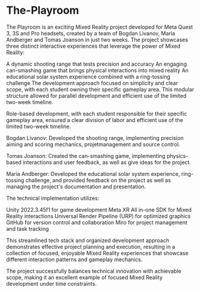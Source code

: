 # The-Playroom
 
The Playroom is an exciting Mixed Reality project developed for Meta Quest 3, 3S and Pro headsets, created by a team of Bogdan Livanov, Maria  Andberger and Tomas Joanson in just two weeks. The project showcases three distinct interactive experiences that leverage the power of Mixed Reality:

A dynamic shooting range that tests precision and accuracy
An engaging can-smashing game that brings physical interactions into mixed reality
An educational solar system experience combined with a ring-tossing challenge
The development approach focused on simplicity and clear scope, with each student owning their specific gameplay area. This modular structure allowed for parallel development and efficient use of the limited two-week timeline.

Role-based development, with each student responsible for their specific gameplay area, ensured a clear division of labor and efficient use of the limited two-week timeline.

Bogdan Livanov:
Developed the shooting range, implementing precision aiming and scoring mechanics, projetmanagement and source control.

Tomas Joanson:
Created the can-smashing game, implementing physics-based interactions and user feedback, as well as give ideas for the project.

Maria Andberger:
Developed the educational solar system experience, ring-tossing challenge, and provided feedback on the project as well as managing the project's documentation and presentation.

The technical implementation utilizes:

Unity 2022.3.45f1 for game development
Meta XR All in-one SDK for Mixed Reality interactions
Universal Render Pipeline (URP) for optimized graphics
GitHub for version control and collaboration
Miro for project management and task tracking

This streamlined tech stack and organized development approach demonstrates effective project planning and execution, resulting in a collection of focused, enjoyable Mixed Reality experiences that showcase different interaction patterns and gameplay mechanics.

The project successfully balances technical innovation with achievable scope, making it an excellent example of focused Mixed Reality development under time constraints.